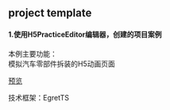 ## project template

#### 1.使用H5PracticeEditor编辑器，创建的项目案例  

本例主要功能：  
模拟汽车零部件拆装的H5动画页面

<a href="https://pxim.github.io/H5PracticeEditor/template/release/1.1.0/index.html" target="_blank">预览</a>

技术框架：EgretTS

